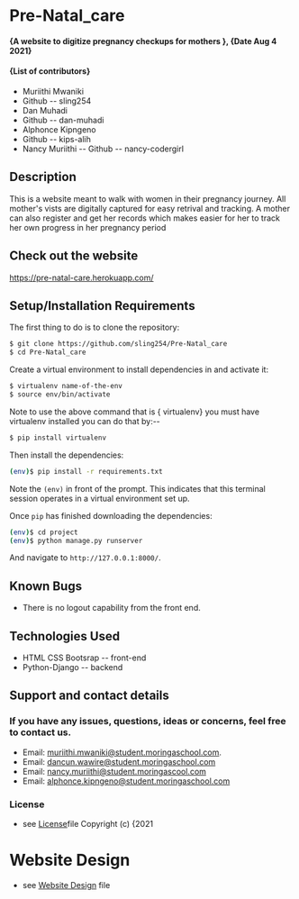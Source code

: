 # Pre-Natal_care
#### {A website to digitize pregnancy checkups for mothers }, {Date Aug 4 2021}
#### **{List of contributors}**
- Muriithi Mwaniki
- Github -- sling254
- Dan Muhadi
- Github -- dan-muhadi
- Alphonce Kipngeno
- Github -- kips-alih
- Nancy Muriithi
-- Github -- nancy-codergirl
## Description
This is a website meant to walk with women in their pregnancy journey. All mother's vists are digitally  captured for easy retrival and tracking. 
A mother can also register and get her records which makes easier for her to track her own progress in her pregnancy period

## Check out the website
https://pre-natal-care.herokuapp.com/

## Setup/Installation Requirements

The first thing to do is to clone the repository:

```sh
$ git clone https://github.com/sling254/Pre-Natal_care
$ cd Pre-Natal_care
```

Create a virtual environment to install dependencies in and activate it:

```sh
$ virtualenv name-of-the-env
$ source env/bin/activate
```
Note to use the above command that is { virtualenv} you must have virtualenv installed you can do that by:--
```sh
$ pip install virtualenv 

```
Then install the dependencies:

```sh
(env)$ pip install -r requirements.txt
```
Note the `(env)` in front of the prompt. This indicates that this terminal
session operates in a virtual environment set up.

Once `pip` has finished downloading the dependencies:
```sh
(env)$ cd project
(env)$ python manage.py runserver
```
And navigate to `http://127.0.0.1:8000/`.



## Known Bugs
- There is no logout capability from the front end.

## Technologies Used
- HTML CSS Bootsrap -- front-end
- Python-Django -- backend

## Support and contact details
### If  you have any issues, questions, ideas or concerns, feel free to contact us.
- Email: muriithi.mwaniki@student.moringaschool.com.
- Email: dancun.wawire@student.moringaschool.com
- Email: nancy.muriithi@student.moringascool.com
- Email: alphonce.kipngeno@student.moringaschool.com

### License
* see [License](https://github.com/sling254/Pre-Natal_care/blob/main/LICENSE)file
Copyright (c) {2021
# Website Design
* see [Website Design](https://www.figma.com/file/ggJJI9Gpoi28g3RF2I1UX3/prenatal%2Fmaternal-care?node-id=0%3A1) file
